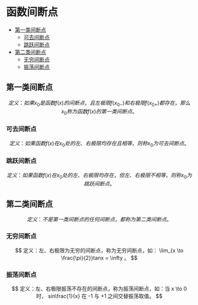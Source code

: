 # 函数间断点

* [第一类间断点](#第一类间断点)
  * [可去间断点](#可去间断点)
  * [跳跃间断点](#跳跃间断点)
* [第二类间断点](#第二类间断点)
  * [无穷间断点](#无穷间断点)
  * [振荡间断点](#振荡间断点)

## 第一类间断点

$$
定义：如果 x_0 是函数 f(x) 的间断点，且左极限 f(x_{0-}) 和右极限 f(x_{0+}) 都存在，那么 x_0 称为函数 f(x) 的第一类间断点。
$$

### 可去间断点

$$
定义：如果函数 f(x) 在 x_0 处的左、右极限均存在且相等，则称 x_0 为可去间断点。
$$

### 跳跃间断点

$$
定义：如果函数 f(x) 在 x_0 处的左、右极限均存在，但左、右极限不相等，则称 x_0 为跳跃间断点。
$$

## 第二类间断点

$$
定义：不是第一类间断点的任何间断点，都称为第二类间断点。
$$

### 无穷间断点

$$
定义：左、右极限为无穷的间断点，称为无穷间断点，如： \lim_{x \to \frac{\pi}{2}}tanx = \infty 。
$$

### 振荡间断点

$$
定义：左、右极限振荡不存在的间断点，称为振荡间断点，如：当 x \to 0 时， sin\frac{1}{x} 在 -1 与 +1 之间交替振荡取值。
$$